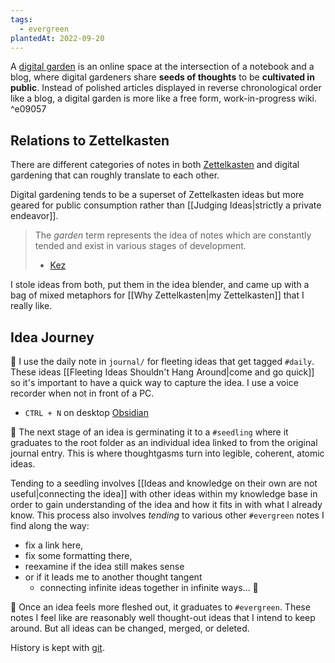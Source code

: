 ```yaml
---
tags:
  - evergreen
plantedAt: 2022-09-20
---
```

A [digital garden](https://maggieappleton.com/garden-history) is an online space at the intersection of a notebook and a blog, where digital gardeners share **seeds of thoughts** to be **cultivated in public**. Instead of polished articles displayed in reverse chronological order like a blog, a digital garden is more like a free form, work-in-progress wiki.
^e09057

## Relations to Zettelkasten

There are different categories of notes in both [Zettelkasten](https://zettelkasten.de/posts/overview/) and digital gardening that can roughly translate to each other.

Digital gardening tends to be a superset of Zettelkasten ideas but more geared for public consumption rather than [[Judging Ideas|strictly a private endeavor]].

> The *garden* term represents the idea of notes which are constantly tended and exist in various stages of development.
> - [Kez](https://www.kez.ie/notes/digital%20garden/)

I stole ideas from both, put them in the idea blender, and came up with a bag of mixed metaphors for [[Why Zettelkasten|my Zettelkasten]] that I really like.

## Idea Journey

🍃 I use the daily note in `journal/` for fleeting ideas that get tagged `#daily`. These ideas [[Fleeting Ideas Shouldn't Hang Around|come and go quick]] so it's important to have a quick way to capture the idea. I use a voice recorder when not in front of a PC.

- `CTRL + N` on desktop [Obsidian](https://obsidian.md/)

🌱 The next stage of an idea is germinating it to a `#seedling` where it graduates to the root folder as an individual idea linked to from the original journal entry. This is where thoughtgasms turn into legible, coherent, atomic ideas.

Tending to a seedling involves [[Ideas and knowledge on their own are not useful|connecting the idea]] with other ideas within my knowledge base in order to gain understanding of the idea and how it fits in with what I already know. This process also involves *tending* to various other `#evergreen` notes I find along the way:

* fix a link here,
* fix some formatting there,
* reexamine if the idea still makes sense
* or if it leads me to another thought tangent
	* connecting infinite ideas together in infinite ways... 🤯

🌲 Once an idea feels more fleshed out, it graduates to `#evergreen`. These notes I feel like are reasonably well thought-out ideas that I intend to keep around. But all ideas can be changed, merged, or deleted.

History is kept with [git](https://github.com/chadly/garden).
